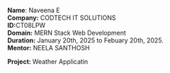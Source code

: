 <b>Name</b>: Naveena E</br>
<b>Company:</b> CODTECH IT SOLUTIONS</br>
<b>ID:</b>CT08LPW</br>
<b>Domain:</b> MERN Stack Web Development</br>
<b>Duration:</b> January 20th, 2025 to Febuary 20th, 2025.</br>
<b>Mentor:</b> NEELA SANTHOSH</br>

<b>Project: </b>Weather Applicatin <br/><br/>
<h3></h3>
<p> </p>
</br>
